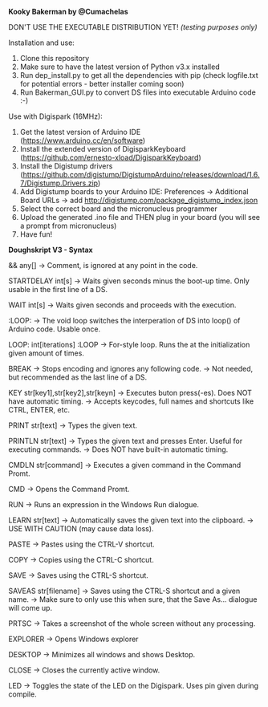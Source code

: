 **Kooky Bakerman by @Cumachelas**


DON'T USE THE EXECUTABLE DISTRIBUTION YET! 
_(testing purposes only)_


Installation and use:
  
  1. Clone this repository
  2. Make sure to have the latest version of Python v3.x installed 
  3. Run dep_install.py to get all the dependencies with pip (check logfile.txt for potential errors - better installer coming soon)
  4. Run Bakerman_GUI.py to convert DS files into executable Arduino code :-)

Use with Digispark (16MHz):

  1. Get the latest version of Arduino IDE (https://www.arduino.cc/en/software)
  2. Install the extended version of DigisparkKeyboard (https://github.com/ernesto-xload/DigisparkKeyboard)
  3. Install the Digistump drivers (https://github.com/digistump/DigistumpArduino/releases/download/1.6.7/Digistump.Drivers.zip)
  4. Add Digistump boards to your Arduino IDE: Preferences -> Additional Board URLs -> add http://digistump.com/package_digistump_index.json
  5. Select the correct board and the micronucleus programmer
  6. Upload the generated .ino file and THEN plug in your board (you will see a prompt from micronucleus)
  7. Have fun!


**Doughskript V3 - Syntax**

&& any[]
-> Comment, is ignored at any point in the code.

STARTDELAY int[s]
-> Waits given seconds minus the boot-up time. Only usable in the first line of a DS.

WAIT int[s]
-> Waits given seconds and proceeds with the execution.

:LOOP:
-> The void loop switches the interperation of DS into loop() of Arduino code. Usable once.

LOOP: int[iterations]
:LOOP
-> For-style loop. Runs the at the initialization given amount of times.

BREAK
-> Stops encoding and ignores any following code.
-> Not needed, but recommended as the last line of a DS.

KEY str[key1],str[key2],str[keyn]
-> Executes buton press(-es). Does NOT have automatic timing.
-> Accepts keycodes, full names and shortcuts like CTRL, ENTER, etc.

PRINT str[text]
-> Types the given text.

PRINTLN str[text]
-> Types the given text and presses Enter. Useful for executing commands.
-> Does NOT have built-in automatic timing.

CMDLN str[command]
-> Executes a given command in the Command Promt.

CMD
-> Opens the Command Promt.

RUN
-> Runs an expression in the Windows Run dialogue.

LEARN str[text]
-> Automatically saves the given text into the clipboard.
-> USE WITH CAUTION (may cause data loss).

PASTE
-> Pastes using the CTRL-V shortcut.

COPY
-> Copies using the CTRL-C shortcut.

SAVE
-> Saves using the CTRL-S shortcut.

SAVEAS str[filename]
-> Saves using the CTRL-S shortcut and a given name. 
-> Make sure to only use this when sure, that the Save As... dialogue will come up.

PRTSC
-> Takes a screenshot of the whole screen without any processing.

EXPLORER
-> Opens Windows explorer

DESKTOP
-> Minimizes all windows and shows Desktop.

CLOSE
-> Closes the currently active window.

LED
-> Toggles the state of the LED on the Digispark. Uses pin given during compile.